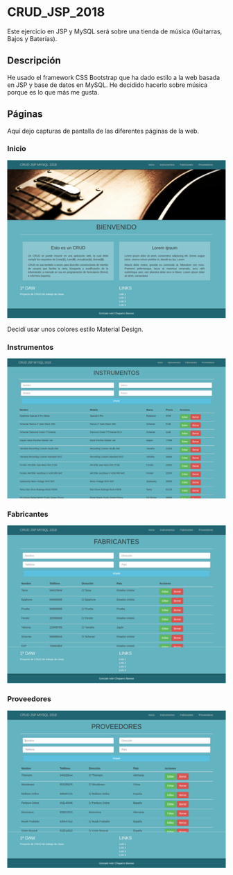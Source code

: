 # CRUD_JSP_2018

Este ejercicio en JSP y MySQL será sobre una tienda de música (Guitarras, Bajos y Baterías).  


## Descripción

He usado el framework CSS Bootstrap que ha dado estilo a la web basada en JSP y base de datos en MySQL.
He decidido hacerlo sobre música porque es lo que más me gusta.  



## Páginas

Aquí dejo capturas de pantalla de las diferentes páginas de la web.  



### Inicio

<img src="screenshots/inicio.png" width="650px">

Decidí usar unos colores estilo Material Design.  


### Instrumentos

<img src="screenshots/instrumentos.png" width="650px">  


### Fabricantes

<img src="screenshots/fabricantes.png" width="650px">  


### Proveedores

<img src="screenshots/proveedores.png" width="650px">  
